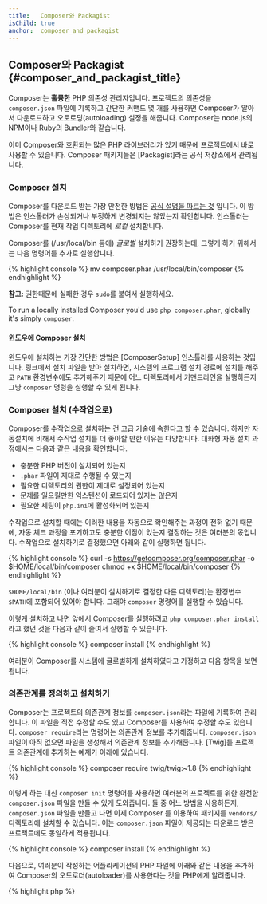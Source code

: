 ```yaml
---
title:   Composer와 Packagist
isChild: true
anchor:  composer_and_packagist
---
```


## Composer와 Packagist {#composer_and_packagist_title}

Composer는 **훌륭한** PHP 의존성 관리자입니다. 프로젝트의 의존성을 `composer.json` 파일에 기록하고 간단한 커맨드 몇 개를
사용하면 Composer가 알아서 다운로드하고 오토로딩(autoloading) 설정을 해줍니다. Composer는 node.js의 NPM이나 Ruby의 Bundler와 같습니다.

이미 Composer와 호환되는 많은 PHP 라이브러리가 있기 때문에 프로젝트에서 바로 사용할 수 있습니다. Composer 패키지들은
[Packagist]라는 공식 저장소에서 관리됩니다.

### Composer 설치

Composer를 다운로드 받는 가장 안전한 방법은 [공식 설명을 따르는 것](https://getcomposer.org/download/) 입니다.
이 방법은 인스톨러가 손상되거나 부정하게 변경되지는 않았는지 확인합니다.
인스톨러는 Composer를 현재 작업 디렉토리에 *로컬* 설치합니다.

Composer를 (/usr/local/bin 등에) *글로벌* 설치하기 권장하는데, 그렇게 하기 위해서는 다음 명령어를 추가로 실행합니다.

{% highlight console %}
mv composer.phar /usr/local/bin/composer
{% endhighlight %}

**참고:** 권한때문에 실패한 경우 `sudo`를 붙여서 실행하세요.

To run a locally installed Composer you'd use `php composer.phar`, globally it's simply `composer`.

#### 윈도우에 Composer 설치

윈도우에 설치하는 가장 간단한 방법은 [ComposerSetup] 인스톨러를 사용하는 것입니다. 링크에서 설치 파일을 받아 설치하면,
시스템의 프로그램 설치 경로에 설치를 해주고 `PATH` 환경변수에도 추가해주기 때문에 어느 디렉토리에서 커맨드라인을
실행하든지 그냥 `composer` 명령을 실행할 수 있게 됩니다.

### Composer 설치 (수작업으로)

Composer를 수작업으로 설치하는 건 고급 기술에 속한다고 할 수 있습니다. 하지만 자동설치에 비해서 수작업 설치를 더
좋아할 만한 이유는 다양합니다. 대화형 자동 설치 과정에서는 다음과 같은 내용을 확인합니다.

- 충분한 PHP 버전이 설치되어 있는지
- `.phar` 파일이 제대로 수행될 수 있는지
- 필요한 디렉토리의 권한이 제대로 설정되어 있는지
- 문제를 일으킬만한 익스텐션이 로드되어 있지는 않은지
- 필요한 세팅이 `php.ini`에 활성화되어 있는지

수작업으로 설치할 때에는 이러한 내용을 자동으로 확인해주는 과정이 전혀 없기 때문에, 자동 체크 과정을 포기하고도 충분한
이점이 있는지 결정하는 것은 여러분의 몫입니다. 수작업으로 설치하기로 결정했으면 아래와 같이 실행하면 됩니다.

{% highlight console %}
curl -s https://getcomposer.org/composer.phar -o $HOME/local/bin/composer
chmod +x $HOME/local/bin/composer
{% endhighlight %}

`$HOME/local/bin` (이나 여러분이 설치하기로 결정한 다른 디렉토리)는 환경변수 `$PATH`에 포함되어 있어야 합니다. 그래야
`composer` 명령어를 실행할 수 있습니다.

이렇게 설치하고 나면 앞에서 Composer를 실행하려고 `php composer.phar install`라고 했던 것을 다음과 같이 줄여서 실행할 수
있습니다.

{% highlight console %}
composer install
{% endhighlight %}

여러분이 Composer를 시스템에 글로벌하게 설치하였다고 가정하고 다음 항목을 보면 됩니다.

### 의존관계를 정의하고 설치하기

Composer는 프로젝트의 의존관계 정보를 `composer.json`라는 파일에 기록하여 관리합니다. 이 파일을 직접 수정할 수도 있고
Composer를 사용하여 수정할 수도 있습니다. `composer require`라는 명령어는 의존관계 정보를 추가해줍니다. `composer.json`
파일이 아직 없으면 파일을 생성해서 의존관계 정보를 추가해줍니다. [Twig]를 프로젝트 의존관계에 추가하는 예제가 아래에
있습니다.

{% highlight console %}
composer require twig/twig:~1.8
{% endhighlight %}

이렇게 하는 대신 `composer init` 명령어를 사용하면 여러분의 프로젝트를 위한 완전한 `composer.json` 파일을 만들 수 있게
도와줍니다. 둘 중 어느 방법을 사용하든지, `composer.json` 파일을 만들고 나면 이제 Composer 를 이용하여 패키지를
`vendors/` 디렉토리에 설치할 수 있습니다.
이는 `composer.json` 파일이 제공되는 다운로드 받은 프로젝트에도 동일하게 적용됩니다.

{% highlight console %}
composer install
{% endhighlight %}

다음으로, 여러분이 작성하는 어플리케이션의 PHP 파일에 아래와 같은 내용을 추가하여 Composer의 오토로더(autoloader)를
사용한다는 것을 PHP에게 알려줍니다.

{% highlight php %}
<?php
require 'vendor/autoload.php';
{% endhighlight %}

이제 여러분은 필요한 의존 라이브러리를 사용할 수 있습니다. 그 라이브러리들은 필요할 때 자동으로 로드될 것입니다.

### 의존관계 정보 업데이트하기

`composer install` 명령어를 처음 실행하면 Composer는 설치한 패키지들의 버전을 기록한 `composer.lock` 파일을 생성합니다.
프로젝트를 공유할 때 `composer.lock` 파일을 같이 포함시켜서, 다른 사람이 `composer install` 명령어를 실행했을 때
동일한 버전의 패키지를 받도록 하세요. 의존관계
정보를 업데이트하고 싶으면 `composer update` 명령어를 실행하면 됩니다.
배포할 때에는 `composer update`를 사용하지 말고 `composer install`를 사용하세요.
그렇지 않으면 배포 환경에는 다른 버전의 패키지를 사용하게 될 수도 있습니다.

이런 점은 여러분이 사용하는 패키지 버전을 유연하게 관리하려고 할 때 가장 유용할 것입니다. 예를 들어 `~1.8` 이라고
버전을 지정한 것은 "`1.8.0` 보다는 높은 버전이지만 `2.0.x-dev` 버전보다는 낮은 버전"을 의미합니다. `*` 와일드카드
문자를 사용해서 `1.8.*` 이라고 표현하는 것도 동일한 의미입니다. `composer update` 명령어를 실행하면 지정된 제한 사항에
맞는 최신 버전으로 의존관계 정보를 업데이트해 줍니다.

### 업데이트 알림 받기

[VersionEye]라는 웹 서비스에 가입하여 새 버전 알림을 받을 수 있습니다. 여러분의 GitHub나 BitBucket 계정의 저장소에서
`composer.json` 파일을 모니터링하다가 새로운 패키지 업데이트가 나오면 메일로 알려주는 기능을 하는 서비스입니다.

### 의존 패키지들의 보안 이슈 확인하기

[Security Advisories Checker]는 `composer.lock` 파일을 확인하여 여러분의 의존관계를 업데이트해야 하는지 알려주는
웹 서비스와 커맨드라인 도구입니다.

### Composer를 이용하여 전역 의존 패키지들 관리하기

Composer는 전역 의존성과 바이너리(실행파일) 또한 관리 가능합니다. 사용법은 아주 간단합니다. 그저 모든 커맨드 앞에
`global`만 붙이면 됩니다. PHPUnit을 인스톨 하고 싶고, 이것이 전역에서 사용가능하다면 다음과 같이 커맨드를 입력할 수
있습니다.

{% highlight console %}
composer global require phpunit/phpunit
{% endhighlight %}

위 명령어는 의존 패키지들을 위치할 `~/.composer` 폴더를 생성합니다(이미 있다면 그냥 넘어가겠죠?). 설치된 패키지가
어디에서든 실행되어야 할 바이너리(실행파일)를 갖고 있다면, 이를 실행하기 위해서 `~/.composer/vendor/bin`폴더를
`$PATH`변수에 추가해야 합니다.

* [알아보기: Composer][Learn about Composer]

(역주 : 그리고 놀랍게도 Composer는 한국어 메뉴얼이 존재합니다!)

* [Composer 한글 웹사이트][Composer Korean]

[Packagist]: http://packagist.org/
[Twig]: http://twig.sensiolabs.org
[VersionEye]: https://www.versioneye.com/
[Security Advisories Checker]: https://security.sensiolabs.org/
[Learn about Composer]: http://getcomposer.org/doc/00-intro.md
[ComposerSetup]: https://getcomposer.org/Composer-Setup.exe
[Composer Korean]: http://xpressengine.github.io/Composer-korean-docs/
